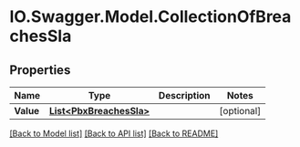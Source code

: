 # IO.Swagger.Model.CollectionOfBreachesSla
## Properties

Name | Type | Description | Notes
------------ | ------------- | ------------- | -------------
**Value** | [**List&lt;PbxBreachesSla&gt;**](PbxBreachesSla.md) |  | [optional] 

[[Back to Model list]](../README.md#documentation-for-models) [[Back to API list]](../README.md#documentation-for-api-endpoints) [[Back to README]](../README.md)

